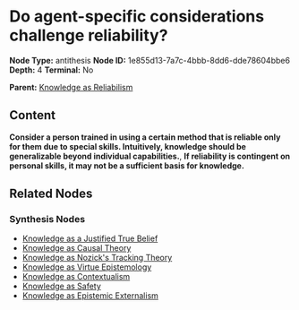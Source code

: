 # Do agent-specific considerations challenge reliability?

**Node Type:** antithesis
**Node ID:** 1e855d13-7a7c-4bbb-8dd6-dde78604bbe6
**Depth:** 4
**Terminal:** No

**Parent:** [Knowledge as Reliabilism](knowledge-as-reliabilism-synthesis-be6bb5e6-1be7-410d-b2a4-5376035b76b8.md)

## Content

**Consider a person trained in using a certain method that is reliable only for them due to special skills. Intuitively, knowledge should be generalizable beyond individual capabilities.**, **If reliability is contingent on personal skills, it may not be a sufficient basis for knowledge.**

## Related Nodes

### Synthesis Nodes

- [Knowledge as a Justified True Belief](knowledge-as-a-justified-true-belief-synthesis-4d1a5500-ee2a-48eb-96de-ea967daa1317.md)
- [Knowledge as Causal Theory](knowledge-as-causal-theory-synthesis-3dbb1f87-3f75-49e3-b209-660315d64436.md)
- [Knowledge as Nozick's Tracking Theory](knowledge-as-nozicks-tracking-theory-synthesis-03e368af-facd-4d69-863e-e681651636b8.md)
- [Knowledge as Virtue Epistemology](knowledge-as-virtue-epistemology-synthesis-e12814d0-d67f-48fd-b91b-144ca3428a2d.md)
- [Knowledge as Contextualism](knowledge-as-contextualism-synthesis-3af376a1-c37e-47b4-bbe9-98798eda8a14.md)
- [Knowledge as Safety](knowledge-as-safety-synthesis-f1f75000-9472-41f4-bdc0-273266084b22.md)
- [Knowledge as Epistemic Externalism](knowledge-as-epistemic-externalism-synthesis-d280fd86-d776-4d5e-a92b-a5ad3ff2d72f.md)
